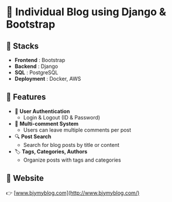 # 📝 Individual Blog using Django & Bootstrap

## 🚀 Stacks
- **Frontend** : Bootstrap  
- **Backend** : Django
- **SQL** : PostgreSQL 
- **Deployment** : Docker, AWS  

## 🔧 Features
- 🔑 **User Authentication**  
  - Login & Logout (ID & Password)  
- 💬 **Multi-comment System**  
  - Users can leave multiple comments per post  
- 🔍 **Post Search**  
  - Search for blog posts by title or content  
- 🏷️ **Tags, Categories, Authors**  
  - Organize posts with tags and categories   

## 🔗 Website  
👉 [www.bjymyblog.com](http://www.bjymyblog.com/)



